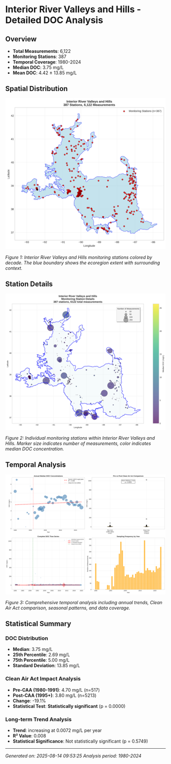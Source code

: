 # Interior River Valleys and Hills - Detailed DOC Analysis

## Overview
- **Total Measurements**: 6,122
- **Monitoring Stations**: 387
- **Temporal Coverage**: 1980-2024
- **Median DOC**: 3.75 mg/L
- **Mean DOC**: 4.42 ± 13.85 mg/L

## Spatial Distribution

![Ecoregion Overview](Interior_River_Valleys_and_Hills_overview_map.png)

*Figure 1: Interior River Valleys and Hills monitoring stations colored by decade. The blue boundary shows the ecoregion extent with surrounding context.*

## Station Details

![Station Details](Interior_River_Valleys_and_Hills_stations.png)

*Figure 2: Individual monitoring stations within Interior River Valleys and Hills. Marker size indicates number of measurements, color indicates median DOC concentration.*

## Temporal Analysis

![Time Series Analysis](Interior_River_Valleys_and_Hills_timeseries.png)

*Figure 3: Comprehensive temporal analysis including annual trends, Clean Air Act comparison, seasonal patterns, and data coverage.*

## Statistical Summary

### DOC Distribution
- **Median**: 3.75 mg/L
- **25th Percentile**: 2.69 mg/L  
- **75th Percentile**: 5.00 mg/L
- **Standard Deviation**: 13.85 mg/L

### Clean Air Act Impact Analysis

- **Pre-CAA (1980-1991)**: 4.70 mg/L (n=517)
- **Post-CAA (1995+)**: 3.80 mg/L (n=5213)
- **Change**: -19.1%
- **Statistical Test**: **Statistically significant** (p = 0.0000)

### Long-term Trend Analysis

- **Trend**: increasing at 0.0072 mg/L per year
- **R² Value**: 0.008
- **Statistical Significance**: Not statistically significant (p = 0.5749)


---
*Generated on: 2025-08-14 09:53:25*
*Analysis period: 1980-2024*
